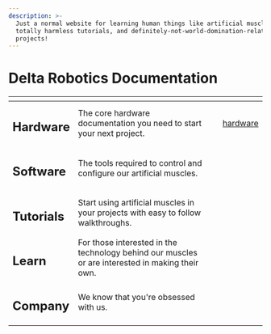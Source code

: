 ```yaml
---
description: >-
  Just a normal website for learning human things like artificial muscles,
  totally harmless tutorials, and definitely-not-world-domination-related
  projects!
---
```


# Delta Robotics Documentation

<table data-view="cards"><thead><tr><th></th><th></th><th></th><th data-hidden data-card-target data-type="content-ref"></th></tr></thead><tbody><tr><td><h2>Hardware</h2></td><td>The core hardware documentation you need to start your next project.</td><td></td><td><a href="hardware/">hardware</a></td></tr><tr><td><h2>Software</h2></td><td>The tools required to control and configure our artificial muscles.</td><td></td><td></td></tr><tr><td><h2>Tutorials</h2></td><td>Start using artificial muscles in your projects with easy to follow walkthroughs.</td><td></td><td></td></tr><tr><td><h2>Learn</h2></td><td>For those interested in the technology behind our muscles or are interested in making their own.</td><td></td><td></td></tr><tr><td><h2>Company</h2></td><td>We know that you're obsessed with us.</td><td></td><td></td></tr></tbody></table>

